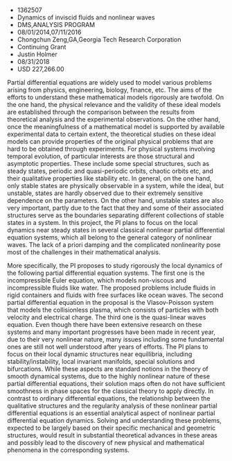 
* 1362507
* Dynamics of inviscid fluids and nonlinear waves
* DMS,ANALYSIS PROGRAM
* 08/01/2014,07/11/2016
* Chongchun Zeng,GA,Georgia Tech Research Corporation
* Continuing Grant
* Justin Holmer
* 08/31/2018
* USD 227,266.00

Partial differential equations are widely used to model various problems arising
from physics, engineering, biology, finance, etc. The aims of the efforts to
understand these mathematical models rigorously are twofold. On the one hand,
the physical relevance and the validity of these ideal models are established
through the comparison between the results from theoretical analysis and the
experimental observations. On the other hand, once the meaningfulness of a
mathematical model is supported by available experimental data to certain
extent, the theoretical studies on these ideal models can provide properties of
the original physical problems that are hard to be obtained through experiments.
For physical systems involving temporal evolution, of particular interests are
those structural and asymptotic properties. These include some special
structures, such as steady states, periodic and quasi-periodic orbits, chaotic
orbits etc, and their qualitative properties like stability etc. In general, on
the one hand, only stable states are physically observable in a system, while
the ideal, but unstable, states are hardly observed due to their extremely
sensitive dependence on the parameters. On the other hand, unstable states are
also very important, partly due to the fact that they and some of their
associated structures serve as the boundaries separating different collections
of stable states in a system. In this project, the PI plans to focus on the
local dynamics near steady states in several classical nonlinear partial
differential equation systems, which all belong to the general category of
nonlinear waves. The lack of a priori damping and the complicated nonlinearity
pose most of the challenges in their mathematical analysis.

More specifically, the PI proposes to study rigorously the local dynamics of the
following partial differential equation systems. The first one is the
incompressible Euler equation, which models non-viscous and incompressible
fluids like water. The proposed problems include fluids in rigid containers and
fluids with free surfaces like ocean waves. The second partial differential
equation in the proposal is the Vlasov-Poisson system that models the
collisionless plasma, which consists of particles with both velocity and
electrical charge. The third one is the quasi-linear waves equation. Even though
there have been extensive research on these systems and many important
progresses have been made in recent year, due to their very nonlinear nature,
many issues including some fundamental ones are still not well understood after
years of efforts. The PI plans to focus on their local dynamic structures near
equillibria, including stability/instability, local invariant manifolds, special
solutions and bifurcations. While these aspects are standard notions in the
theory of smooth dynamical systems, due to the highly nonlinear nature of these
partial differential equations, their solution maps often do not have sufficient
smoothness in phase spaces for the classical theory to apply directly. In
contrast to ordinary differential equations, the relationship between the
qualitative structures and the regularity analysis of these nonlinear partial
differential equations is an essential analytical aspect of nonlinear partial
differential equation dynamics. Solving and understanding these problems,
expected to be largely based on their specific mechanical and geometric
structures, would result in substantial theoretical advances in these areas and
possibly lead to the discovery of new physical and mathematical phenomena in the
corresponding systems.
